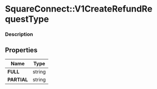 # SquareConnect::V1CreateRefundRequestType

### Description



## Properties
Name | Type
------------ | -------------
**FULL** | string
**PARTIAL** | string


